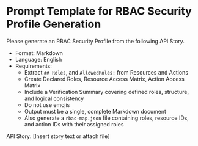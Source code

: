 # Prompt Template for RBAC Security Profile Generation

Please generate an RBAC Security Profile from the following API Story.

- Format: Markdown
- Language: English
- Requirements:
  - Extract `## Roles`, and `AllowedRoles:` from Resources and Actions
  - Create Declared Roles, Resource Access Matrix, Action Access Matrix
  - Include a Verification Summary covering defined roles, structure, and logical consistency
  - Do not use emojis
  - Output must be a single, complete Markdown document
  - Also generate a `rbac-map.json` file containing roles, resource IDs, and action IDs with their assigned roles

API Story:
[Insert story text or attach file]